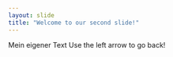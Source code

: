 ```yaml
---
layout: slide
title: "Welcome to our second slide!"
---
```

Mein eigener Text
Use the left arrow to go back!
